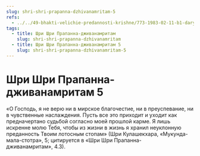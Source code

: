 ```yaml
---
slug: shri-shri-prapanna-dzhivanamritam-5
refs:
  - ../../49-bhakti-velichie-predannosti-krishne/773-1983-02-11-b1-dary-bhakti-molitva-vozvyshennyh-predannyh-primery-iz-pisanij.md
tags:
  - title: Шри Шри Прапанна-дживанамритам
    slug: shri-shri-prapanna-dzhivanamritam
  - title: Шри Шри Прапанна-дживанамритам 5
    slug: shri-shri-prapanna-dzhivanamritam-5
---
```


# Шри Шри Прапанна-дживанамритам 5

«О Господь, я не верю ни в мирское благочестие, ни в преуспевание, ни в чувственные наслаждения. Пусть все это приходит и уходит как предначертано судьбой согласно моей прошлой карме. Я лишь искренне молю Тебя, чтобы из жизни в жизнь я хранил неуклонную преданность Твоим лотосным стопам» (Шри Кулашекхара, «Мукунда-мала-стотра», 5; цитируется в «Шри Шри Прапанна-дживанамритам», 4.3).

